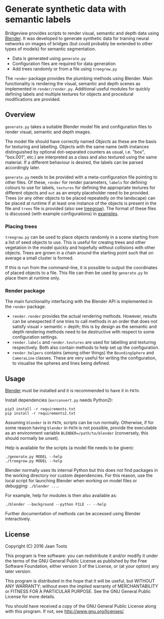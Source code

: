 # Generate synthetic data with semantic labels

Bridgeview provides scripts to render visual, semantic and depth data
using [Blender]. It was developed to generate synthetic data for
training neural networks on images of bridges (but could probably be
extended to other types of models) for semantic segmentation.

- Data is generated using `generate.py`
- Configuration files are required for data generation
- Add trees randomly or from a file using `treegrow.py`

The `render` package provides the plumbing methods using Blender. Main
functionality is rendering the visual, semantic and depth scenes as
implemented in `render/render.py`.  Additional useful modules for
quickly defining labels and multiple textures for objects and
procedural modifications are provided.

## Overview

`generate.py` takes a suitable Blender model file and configuration
files to render visual, semantic and depth images.

The model file should have correctly named *Objects* as these are the
basis for texturing and labelling. Objects with the same name (with
instances distinguished by optional dot-separated counters as usual,
i.e. "box", "box.001", etc.) are interpreted as a class and also
textured using the same material. If a different behaviour is desired,
the labels can be parsed accordingly later.

`generate.py` needs to be provided with a meta-configuration file
pointing to other files. Of these, `render` for render parameters,
`labels` for defining colours to use for labels, `textures` for
defining the appropriate textures for different objects and `out` as
an empty placeholder need to be provided. Trees (or any other objects
to be placed repeatedly on the landscape) can be placed at runtime if
at least one instance of the objects is present in the file and
`trees` file is provided (also see [treegrow](#placing-trees)). The
format of these files is discussed (with example configurations) in
[examples](examples/).

### Placing trees

`treegrow.py` can be used to place objects randomly in a scene
starting from a list of seed objects to use. This is useful for
creatng trees and other vegetation in the model quickly and hopefully
without collisions with other objects. Trees are grown in a chain
around the starting point such that on average a small cluster is
formed.

If this is run from the command-line, it is possible to output the
coordinates of placed objects to a file. This file can then be used by
`generate.py` to place them at runtime only.

### Render package

The main functionality interfacing with the Blender API is implemented
in the `render` package.

- `render.render` provides the actual rendering methods. However,
  results can be unexpected if one tries to call methods in an order
  that does not satisfy visual > semantic > depth; this is by design
  as the semantic and depth rendering methods need to be destructive
  with respect to some configuration settings.
- `render.labels` and `render.textures` are used for labelling and
  texturing respectively. Both also contain methods to help set up the
  configuration.
- `render.helpers` contains (among other things) the `BoundingSphere`
  and `CameraLine` classes. These are very useful for writing the
  configuration, to visualise the spheres and lines being defined.

## Usage

[Blender] must be installed and it is
recommended to have it in `PATH`.

Install dependencies (`exrconvert.py` needs Python2):

```
pip3 install -r requirements.txt
pip install -r requirements2.txt
```

Assuming `blender` is in `PATH`, scripts can be run
normally. Otherwise, if for some reason having `blender` in `PATH` is
not possible, provide the executable as an environment variable
`BLENDER=/path/to/blender` (conversely, this should normally be
unset).

Help is available for the scripts (a model file needs to be given):

```
./generate.py MODEL --help
./treegrow.py MODEL --help
```

Blender normally uses its internal Python but this does not find
packages in the working directory nor custom dependencies. For this
reason, use the local script for launching Blender when working on
model files or debugging: `./blender ...`.

For example, help for modules is then also available as:

```
./blender --background --python FILE -- --help
```

Further documentation of methods can be accessed using Blender
interactively.

## License

Copyright (C) 2016  Jaan Toots

This program is free software: you can redistribute it and/or modify
it under the terms of the GNU General Public License as published by
the Free Software Foundation, either version 3 of the License, or
(at your option) any later version.

This program is distributed in the hope that it will be useful,
but WITHOUT ANY WARRANTY; without even the implied warranty of
MERCHANTABILITY or FITNESS FOR A PARTICULAR PURPOSE.  See the
GNU General Public License for more details.

You should have received a copy of the GNU General Public License
along with this program.  If not, see <http://www.gnu.org/licenses/>.

[Blender]: https://www.blender.org/
